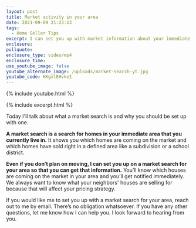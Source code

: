 ```yaml
---
layout: post
title: Market activity in your area
date: 2021-09-09 21:23:13
tags:
  - Home Seller Tips
excerpt: I can set you up with market information about your immediate area.
enclosure:
pullquote:
enclosure_type: video/mp4
enclosure_time:
use_youtube_image: false
youtube_alternate_image: /uploads/market-search-yt.jpg
youtube_code: HKgxlEHvkeI
---
```

{% include youtube.html %}

{% include excerpt.html %}

Today I'll talk about what a market search is and why you should be set up with one.

**A market search is a search for homes in your immediate area that you currently live in.** It shows you which homes are coming on the market and which homes have sold right in a defined area like a subdivision or a school district.&nbsp;

**Even if you don’t plan on moving, I can set you up on a market search for your area so that you can get that information.** You’ll know which houses are coming on the market in your area and you’ll get notified immediately. We always want to know what your neighbors' houses are selling for because that will affect your pricing strategy.

If you would like me to set you up with a market search for your area, reach out to me by email. There’s no obligation whatsoever. If you have any other questions, let me know how I can help you. I look forward to hearing from you.

&nbsp;
